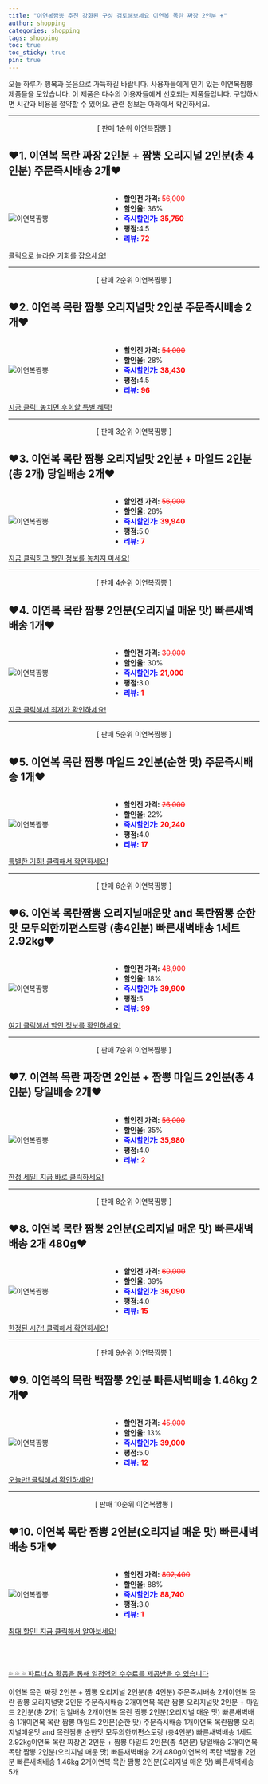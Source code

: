 ```yaml
---
title: "이연복짬뽕 추천 강화된 구성 검토해보세요 이연복 목란 짜장 2인분 +"
author: shopping
categories: shopping
tags: shopping
toc: true
toc_sticky: true
pin: true
---
```

오늘 하루가 행복과 웃음으로 가득하길 바랍니다. 사용자들에게 인기 있는 이연복짬뽕 제품들을 모았습니다. 이 제품은 다수의 이용자들에게 선호되는 제품들입니다. 구입하시면 시간과 비용을 절약할 수 있어요. 관련 정보는 아래에서 확인하세요.

---
<p class="toplist" style="margin: 0 auto; display: block; width: fit-content;">[ 판매 1순위 이연복짬뽕 ]</p>

<h2><strong>❤️1. 이연복 목란 짜장 2인분 + 짬뽕 오리지널 2인분(총 4인분) 주문즉시배송 2개❤️</strong></h2>

<div style="display: flex; align-items: center;">
    <div style="flex: 0.4;">
        <img src="https://thumbnail10.coupangcdn.com/thumbnails/remote/230x230ex/image/vendor_inventory/3cb3/547cafb7c489abcd99899107018561f34ba0c875d7e48b98e14b7032140c.png" alt="이연복짬뽕" style="max-width: 100%;">
    </div>
    <div style="flex: 0.6; margin-left: 10px;">
        <ul>
            <li><strong>할인전 가격:</strong> <del style="color: red;">56,000</del></li>
            <li><strong>할인율:</strong> 36%</li>
            <li><span style='color:blue'><strong>즉시할인가:</strong></span> <span style='color:red'><strong>35,750</strong></span></li>
            <li><strong>평점:</strong>4.5</li>
            <li><span style='color:blue'><strong>리뷰:</strong></span> <span style='color:red'><strong>72</strong></span></li>
        </ul>
    </div>
</div>
<div class="center">
    <a href="https://selin100587.github.io?lptag=AF9450613&subid=githubio&pageKey=7477974574&traceid=V0-153&itemId=19527096875&vendorItemId=89610574743" class="myButton">
        클릭으로 놀라운 기회를 잡으세요!
    </a>
</div>


---
<p class="toplist" style="margin: 0 auto; display: block; width: fit-content;">[ 판매 2순위 이연복짬뽕 ]</p>

<h2><strong>❤️2. 이연복 목란 짬뽕 오리지널맛 2인분 주문즉시배송 2개❤️</strong></h2>

<div style="display: flex; align-items: center;">
    <div style="flex: 0.4;">
        <img src="https://thumbnail6.coupangcdn.com/thumbnails/remote/230x230ex/image/vendor_inventory/df31/0983a3f0be1b2d9f9d06f8ee6f9d0e2156e919fbf0f001bc4ebe3b805f06.jpg" alt="이연복짬뽕" style="max-width: 100%;">
    </div>
    <div style="flex: 0.6; margin-left: 10px;">
        <ul>
            <li><strong>할인전 가격:</strong> <del style="color: red;">54,000</del></li>
            <li><strong>할인율:</strong> 28%</li>
            <li><span style='color:blue'><strong>즉시할인가:</strong></span> <span style='color:red'><strong>38,430</strong></span></li>
            <li><strong>평점:</strong>4.5</li>
            <li><span style='color:blue'><strong>리뷰:</strong></span> <span style='color:red'><strong>96</strong></span></li>
        </ul>
    </div>
</div>
<div class="center">
    <a href="https://selin100587.github.io?lptag=AF9450613&subid=githubio&pageKey=7387292294&traceid=V0-153&itemId=20146566318&vendorItemId=86625336908" class="myButton">
        지금 클릭! 놓치면 후회할 특별 혜택!
    </a>
</div>


---
<p class="toplist" style="margin: 0 auto; display: block; width: fit-content;">[ 판매 3순위 이연복짬뽕 ]</p>

<h2><strong>❤️3. 이연복 목란 짬뽕 오리지널맛 2인분 + 마일드 2인분(총 2개) 당일배송 2개❤️</strong></h2>

<div style="display: flex; align-items: center;">
    <div style="flex: 0.4;">
        <img src="https://thumbnail10.coupangcdn.com/thumbnails/remote/230x230ex/image/vendor_inventory/87fb/30541c0a13449a91bd0492de1238c781fc877ac3c837f88df19c111ff78d.jpg" alt="이연복짬뽕" style="max-width: 100%;">
    </div>
    <div style="flex: 0.6; margin-left: 10px;">
        <ul>
            <li><strong>할인전 가격:</strong> <del style="color: red;">56,000</del></li>
            <li><strong>할인율:</strong> 28%</li>
            <li><span style='color:blue'><strong>즉시할인가:</strong></span> <span style='color:red'><strong>39,940</strong></span></li>
            <li><strong>평점:</strong>5.0</li>
            <li><span style='color:blue'><strong>리뷰:</strong></span> <span style='color:red'><strong>7</strong></span></li>
        </ul>
    </div>
</div>
<div class="center">
    <a href="https://selin100587.github.io?lptag=AF9450613&subid=githubio&pageKey=7477965817&traceid=V0-153&itemId=19527053602&vendorItemId=89658624743" class="myButton">
        지금 클릭하고 할인 정보를 놓치지 마세요!
    </a>
</div>


---
<p class="toplist" style="margin: 0 auto; display: block; width: fit-content;">[ 판매 4순위 이연복짬뽕 ]</p>

<h2><strong>❤️4. 이연복 목란 짬뽕 2인분(오리지널 매운 맛) 빠른새벽배송 1개❤️</strong></h2>

<div style="display: flex; align-items: center;">
    <div style="flex: 0.4;">
        <img src="https://thumbnail7.coupangcdn.com/thumbnails/remote/230x230ex/image/vendor_inventory/3573/a4a6cd809f34ce4a448635f7494b0d7081f2ae6f1c08c22a72da6efb81af.png" alt="이연복짬뽕" style="max-width: 100%;">
    </div>
    <div style="flex: 0.6; margin-left: 10px;">
        <ul>
            <li><strong>할인전 가격:</strong> <del style="color: red;">30,000</del></li>
            <li><strong>할인율:</strong> 30%</li>
            <li><span style='color:blue'><strong>즉시할인가:</strong></span> <span style='color:red'><strong>21,000</strong></span></li>
            <li><strong>평점:</strong>3.0</li>
            <li><span style='color:blue'><strong>리뷰:</strong></span> <span style='color:red'><strong>1</strong></span></li>
        </ul>
    </div>
</div>
<div class="center">
    <a href="https://selin100587.github.io?lptag=AF9450613&subid=githubio&pageKey=8148028524&traceid=V0-153&itemId=23174170550&vendorItemId=90206890936" class="myButton">
        지금 클릭해서 최저가 확인하세요!
    </a>
</div>


---
<p class="toplist" style="margin: 0 auto; display: block; width: fit-content;">[ 판매 5순위 이연복짬뽕 ]</p>

<h2><strong>❤️5. 이연복 목란 짬뽕 마일드 2인분(순한 맛) 주문즉시배송 1개❤️</strong></h2>

<div style="display: flex; align-items: center;">
    <div style="flex: 0.4;">
        <img src="https://thumbnail10.coupangcdn.com/thumbnails/remote/230x230ex/image/vendor_inventory/d4b9/700560be16278146aec3cddd2250ce5db80f67879acd546153aaf6da7548.png" alt="이연복짬뽕" style="max-width: 100%;">
    </div>
    <div style="flex: 0.6; margin-left: 10px;">
        <ul>
            <li><strong>할인전 가격:</strong> <del style="color: red;">26,000</del></li>
            <li><strong>할인율:</strong> 22%</li>
            <li><span style='color:blue'><strong>즉시할인가:</strong></span> <span style='color:red'><strong>20,240</strong></span></li>
            <li><strong>평점:</strong>4.0</li>
            <li><span style='color:blue'><strong>리뷰:</strong></span> <span style='color:red'><strong>17</strong></span></li>
        </ul>
    </div>
</div>
<div class="center">
    <a href="https://selin100587.github.io?lptag=AF9450613&subid=githubio&pageKey=7645862517&traceid=V0-153&itemId=20329684404&vendorItemId=90207026440" class="myButton">
        특별한 기회! 클릭해서 확인하세요!
    </a>
</div>


---
<p class="toplist" style="margin: 0 auto; display: block; width: fit-content;">[ 판매 6순위 이연복짬뽕 ]</p>

<h2><strong>❤️6. 이연복 목란짬뽕 오리지널매운맛 and 목란짬뽕 순한맛 모두의한끼편스토랑 (총4인분) 빠른새벽배송 1세트 2.92kg❤️</strong></h2>

<div style="display: flex; align-items: center;">
    <div style="flex: 0.4;">
        <img src="https://thumbnail10.coupangcdn.com/thumbnails/remote/230x230ex/image/vendor_inventory/3b28/6c5e95518c450f2ad751c78ba52da5d6c1923c50cdad4d57ca4b1c20d6a1.png" alt="이연복짬뽕" style="max-width: 100%;">
    </div>
    <div style="flex: 0.6; margin-left: 10px;">
        <ul>
            <li><strong>할인전 가격:</strong> <del style="color: red;">48,900</del></li>
            <li><strong>할인율:</strong> 18%</li>
            <li><span style='color:blue'><strong>즉시할인가:</strong></span> <span style='color:red'><strong>39,900</strong></span></li>
            <li><strong>평점:</strong>5</li>
            <li><span style='color:blue'><strong>리뷰:</strong></span> <span style='color:red'><strong>99</strong></span></li>
        </ul>
    </div>
</div>
<div class="center">
    <a href="https://selin100587.github.io?lptag=AF9450613&subid=githubio&pageKey=8197344258&traceid=V0-153&itemId=23482308290&vendorItemId=90508799924" class="myButton">
        여기 클릭해서 할인 정보를 확인하세요!
    </a>
</div>


---
<p class="toplist" style="margin: 0 auto; display: block; width: fit-content;">[ 판매 7순위 이연복짬뽕 ]</p>

<h2><strong>❤️7. 이연복 목란 짜장면 2인분 + 짬뽕 마일드 2인분(총 4인분) 당일배송 2개❤️</strong></h2>

<div style="display: flex; align-items: center;">
    <div style="flex: 0.4;">
        <img src="https://thumbnail10.coupangcdn.com/thumbnails/remote/230x230ex/image/vendor_inventory/2ae1/ceffef8e4072dcbe74a2f7a42caa9647d451bf69dd5b975ebc6cdfc2fdfb.jpg" alt="이연복짬뽕" style="max-width: 100%;">
    </div>
    <div style="flex: 0.6; margin-left: 10px;">
        <ul>
            <li><strong>할인전 가격:</strong> <del style="color: red;">56,000</del></li>
            <li><strong>할인율:</strong> 35%</li>
            <li><span style='color:blue'><strong>즉시할인가:</strong></span> <span style='color:red'><strong>35,980</strong></span></li>
            <li><strong>평점:</strong>4.0</li>
            <li><span style='color:blue'><strong>리뷰:</strong></span> <span style='color:red'><strong>2</strong></span></li>
        </ul>
    </div>
</div>
<div class="center">
    <a href="https://selin100587.github.io?lptag=AF9450613&subid=githubio&pageKey=7477965406&traceid=V0-153&itemId=19527051495&vendorItemId=89658739786" class="myButton">
        한정 세일! 지금 바로 클릭하세요!
    </a>
</div>


---
<p class="toplist" style="margin: 0 auto; display: block; width: fit-content;">[ 판매 8순위 이연복짬뽕 ]</p>

<h2><strong>❤️8. 이연복 목란 짬뽕 2인분(오리지널 매운 맛) 빠른새벽배송 2개 480g❤️</strong></h2>

<div style="display: flex; align-items: center;">
    <div style="flex: 0.4;">
        <img src="https://thumbnail10.coupangcdn.com/thumbnails/remote/230x230ex/image/vendor_inventory/b7f9/bb585daeabd9637ddc2705854b89502dc09011cd476d74b60a8e7a727d15.png" alt="이연복짬뽕" style="max-width: 100%;">
    </div>
    <div style="flex: 0.6; margin-left: 10px;">
        <ul>
            <li><strong>할인전 가격:</strong> <del style="color: red;">60,000</del></li>
            <li><strong>할인율:</strong> 39%</li>
            <li><span style='color:blue'><strong>즉시할인가:</strong></span> <span style='color:red'><strong>36,090</strong></span></li>
            <li><strong>평점:</strong>4.0</li>
            <li><span style='color:blue'><strong>리뷰:</strong></span> <span style='color:red'><strong>15</strong></span></li>
        </ul>
    </div>
</div>
<div class="center">
    <a href="https://selin100587.github.io?lptag=AF9450613&subid=githubio&pageKey=7816857436&traceid=V0-153&itemId=21338012232&vendorItemId=90206890926" class="myButton">
        한정된 시간! 클릭해서 확인하세요!
    </a>
</div>


---
<p class="toplist" style="margin: 0 auto; display: block; width: fit-content;">[ 판매 9순위 이연복짬뽕 ]</p>

<h2><strong>❤️9. 이연복의 목란 백짬뽕 2인분 빠른새벽배송 1.46kg 2개❤️</strong></h2>

<div style="display: flex; align-items: center;">
    <div style="flex: 0.4;">
        <img src="https://thumbnail9.coupangcdn.com/thumbnails/remote/230x230ex/image/vendor_inventory/a7fa/1f7cc3757808779cdbb3b3843641c37388123c0647a4732243b88fec9be9.png" alt="이연복짬뽕" style="max-width: 100%;">
    </div>
    <div style="flex: 0.6; margin-left: 10px;">
        <ul>
            <li><strong>할인전 가격:</strong> <del style="color: red;">45,000</del></li>
            <li><strong>할인율:</strong> 13%</li>
            <li><span style='color:blue'><strong>즉시할인가:</strong></span> <span style='color:red'><strong>39,000</strong></span></li>
            <li><strong>평점:</strong>5.0</li>
            <li><span style='color:blue'><strong>리뷰:</strong></span> <span style='color:red'><strong>12</strong></span></li>
        </ul>
    </div>
</div>
<div class="center">
    <a href="https://selin100587.github.io?lptag=AF9450613&subid=githubio&pageKey=7764763599&traceid=V0-153&itemId=23228687673&vendorItemId=90261153143" class="myButton">
        오늘만! 클릭해서 확인하세요!
    </a>
</div>


---
<p class="toplist" style="margin: 0 auto; display: block; width: fit-content;">[ 판매 10순위 이연복짬뽕 ]</p>

<h2><strong>❤️10. 이연복 목란 짬뽕 2인분(오리지널 매운 맛) 빠른새벽배송 5개❤️</strong></h2>

<div style="display: flex; align-items: center;">
    <div style="flex: 0.4;">
        <img src="https://thumbnail6.coupangcdn.com/thumbnails/remote/230x230ex/image/vendor_inventory/7484/11d1179c43ab139cf7046720cb5ecbac60b18cb3e78db40c7548828fde54.jpg" alt="이연복짬뽕" style="max-width: 100%;">
    </div>
    <div style="flex: 0.6; margin-left: 10px;">
        <ul>
            <li><strong>할인전 가격:</strong> <del style="color: red;">802,400</del></li>
            <li><strong>할인율:</strong> 88%</li>
            <li><span style='color:blue'><strong>즉시할인가:</strong></span> <span style='color:red'><strong>88,740</strong></span></li>
            <li><strong>평점:</strong>3.0</li>
            <li><span style='color:blue'><strong>리뷰:</strong></span> <span style='color:red'><strong>1</strong></span></li>
        </ul>
    </div>
</div>
<div class="center">
    <a href="https://selin100587.github.io?lptag=AF9450613&subid=githubio&pageKey=8148028524&traceid=V0-153&itemId=23216670367&vendorItemId=90249176909" class="myButton">
        최대 할인! 지금 클릭해서 알아보세요!
    </a>
</div>

<br><br><br>[💦 💦 💦 파트너스 활동을 통해 일정액의 수수료를 제공받을 수 있습니다](https://link.coupang.com/a/bcpT2c)<br><br>이연복 목란 짜장 2인분 + 짬뽕 오리지널 2인분(총 4인분) 주문즉시배송 2개이연복 목란 짬뽕 오리지널맛 2인분 주문즉시배송 2개이연복 목란 짬뽕 오리지널맛 2인분 + 마일드 2인분(총 2개) 당일배송 2개이연복 목란 짬뽕 2인분(오리지널 매운 맛) 빠른새벽배송 1개이연복 목란 짬뽕 마일드 2인분(순한 맛) 주문즉시배송 1개이연복 목란짬뽕 오리지널매운맛 and 목란짬뽕 순한맛 모두의한끼편스토랑 (총4인분) 빠른새벽배송 1세트 2.92kg이연복 목란 짜장면 2인분 + 짬뽕 마일드 2인분(총 4인분) 당일배송 2개이연복 목란 짬뽕 2인분(오리지널 매운 맛) 빠른새벽배송 2개 480g이연복의 목란 백짬뽕 2인분 빠른새벽배송 1.46kg 2개이연복 목란 짬뽕 2인분(오리지널 매운 맛) 빠른새벽배송 5개